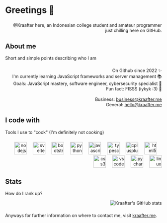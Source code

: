 <h1 align="left">Greetings 👋</h1>

###

<p align="right">@Kraafter here, an Indonesian college student and amateur programmer just chilling here on GitHub.</p>

###

<h2 align="left">About me</h2>
<p align="left">Short and simple points describing who I am</p>

###

<p align="right">On Github since 2022 ✨<br>I'm currently learning JavaScript frameworks and server management 📚<br>Goals: JavaScript mastery, software engineer, cybersecurity specialist 🎯<br>Fun fact: FISSS (iykyk :3) 🦊<br><br>Business: <a href="mailto:business@kraafter.me">business@kraafter.me</a><br>General: <a href="mailto:hello@kraafter.me">hello@kraafter.me</a></p>

###

<h2 align="left">I code with</h2>
<p align="left">Tools I use to "cook" (I'm  definitely not cooking)</p>

###

<div align="right">
  <img src="https://cdn.jsdelivr.net/gh/devicons/devicon/icons/nodejs/nodejs-original.svg" height="40" alt="nodejs logo"  />
  <img width="12" />
  <img src="https://cdn.jsdelivr.net/gh/devicons/devicon/icons/svelte/svelte-original.svg" height="40" alt="svelte logo"  />
  <img width="12" />
  <img src="https://cdn.jsdelivr.net/gh/devicons/devicon/icons/bootstrap/bootstrap-original.svg" height="40" alt="bootstrap logo"  />
  <img width="12" />
  <img src="https://cdn.jsdelivr.net/gh/devicons/devicon/icons/python/python-original.svg" height="40" alt="python logo"  />
  <img width="12" />
  <img src="https://cdn.jsdelivr.net/gh/devicons/devicon/icons/javascript/javascript-original.svg" height="40" alt="javascript logo"  />
  <img width="12" />
  <img src="https://cdn.jsdelivr.net/gh/devicons/devicon/icons/typescript/typescript-original.svg" height="40" alt="typescript logo"  />
  <img width="12" />
  <img src="https://cdn.jsdelivr.net/gh/devicons/devicon/icons/cplusplus/cplusplus-original.svg" height="40" alt="cplusplus logo"  />
  <img width="12" />
  <img src="https://cdn.jsdelivr.net/gh/devicons/devicon/icons/html5/html5-original.svg" height="40" alt="html5 logo"  />
  <img width="12" />
  <img src="https://cdn.jsdelivr.net/gh/devicons/devicon/icons/css3/css3-original.svg" height="40" alt="css3 logo"  />
  <img width="12" />
  <img src="https://cdn.jsdelivr.net/gh/devicons/devicon/icons/vscode/vscode-original.svg" height="40" alt="vscode logo"  />
  <img width="12" />
  <img src="https://cdn.jsdelivr.net/gh/devicons/devicon/icons/pycharm/pycharm-original.svg" height="40" alt="pycharm logo"  />
  <img width="12" />
  <img src="https://cdn.jsdelivr.net/gh/devicons/devicon/icons/linux/linux-original.svg" height="40" alt="linux logo"  />
</div>

###

<div align="right">

  <h2 align="left">Stats</h2>
  <P align="left">How do I rank up?</p>

  ![Kraafter's GitHub stats](https://github-readme-stats.vercel.app/api?username=Kraafter&show_icons=true&theme=tokyonight)

</div>


###

<p align="left">Anyways for further information on where to contact me, visit <a href="https://kraafter.me">kraafter.me</a>.</p>

###
